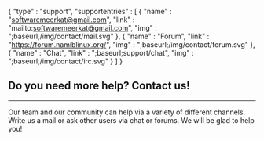 {
  "type" : "support",
  "supportentries" : [
    { "name" : "softwaremeerkat@gmail.com", "link" : "mailto:softwaremeerkat@gmail.com", "img" : ";baseurl;/img/contact/mail.svg" },
    { "name" : "Forum", "link" : "https://forum.namiblinux.org/", "img" : ";baseurl;/img/contact/forum.svg" },
    { "name" : "Chat", "link" : ";baseurl;support/chat", "img" : ";baseurl;/img/contact/irc.svg" }
  ]
}

## Do you need more help? Contact us!
---

Our team and our community can help via a variety of different channels.
Write us a mail or ask other users via chat or forums. We will be glad to help you!
